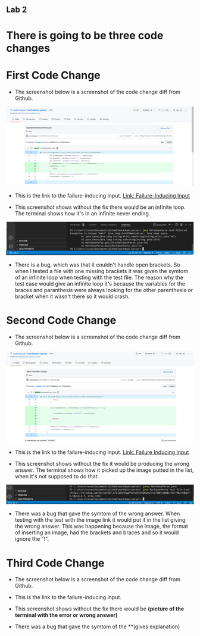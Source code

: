 ## Lab 2
# There is going to be three code changes

# First Code Change
- The screenshot below is a screenshot of the code change diff from Github.

![Screenshot](Screenshot%20(573).png)


- This is the link to the failure-inducing input.
[Link: Failure-Inducing Input](https://github.com/aaamarque/markdown-parser/commit/026b3f3372b861540caa14c8c2f1d24f4e59de9b)



- This screenshot shows without the fix there would be an infinite loop. The terminal shows how it's in an infinite never ending.

![Screenshot 2](Screenshot%20(575).png)

- There is a bug, which was that it couldn't handle open brackets. So when I tested a file with one missing brackets it was given the symtom of an infinite loop when testing with the test file. The reason why the test case would give an infinite loop it's because the variables for the braces and paranthesis were always looking for the other parenthesis or bracket when it wasn't there so it would crash. 

# Second Code Change

- The screenshot below is a screenshot of the code change diff from Github.

![Screenshot](Screenshot%20(579).png)

- This is the link to the failure-inducing input.
[Link: Failure Inducing Input](https://github.com/aaamarque/markdown-parser/commit/baadd0ca92fbcf639f8c637fce072570c4ba4948)


- This screenshot shows without the fix it would be producing the wrong answer. The terminal shows how it picked up the image putted in the list, when it's not supposed to do that. 

![Test failed 4](Screenshot%20(578).png)


- There was a bug that gave the symtom of the wrong answer. When testing with the test with the image link it would put it in the list giving the wrong answer. This was happening because the image, the format of inserting an image, had the brackets and braces and so it would ignore the "!".


# Third Code Change

-  The screenshot below is a screenshot of the code change diff from Github.

- This is the link to the failure-inducing input.

- This screenshot shows without the fix there would be **(picture of the terminal with the error or wrong answer)**

- There was a bug that gave the symtom of the **(gives explanation)



